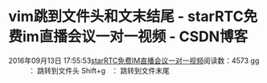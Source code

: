 # vim跳到文件头和文末结尾 - starRTC免费im直播会议一对一视频 - CSDN博客
2016年09月13日 17:55:53[starRTC免费IM直播会议一对一视频](https://me.csdn.net/elesos)阅读数：4573
gg           ： 跳转到文件头
Shift+g   ： 跳转到文件末尾
